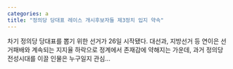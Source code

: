 ```yaml
---
categories: a
title: "정의당 당대표 레이스 개시후보자들 제3정치 입지 약속"
---
```

차기 정의당 당대표를 뽑기 위한 선거가 26일 시작됐다. 대선과, 지방선거 등 연이은 선거패배와 계속되는 지지율 하락으로 정계에서 존재감에 약해지는 가운데, 과거 정의당 전성시대를 이끌 인물은 누구일지 관심...